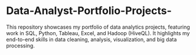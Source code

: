 # Data-Analyst-Portfolio-Projects-
This repository showcases my portfolio of data analytics projects, featuring work in SQL, Python, Tableau, Excel, and Hadoop (HiveQL). It highlights my end-to-end skills in data cleaning, analysis, visualization, and big data processing.
